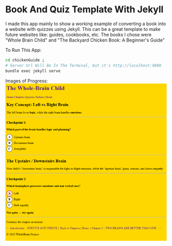 # Book And Quiz Template With Jekyll

I made this app mainly to show a working example of converting a book into a website with quizzes using Jekyll. This can be a great template to make future websites like: guides, cookbooks, etc. The books I chose were "Whole Brain Child" and "The Backyard Chicken Book: A Beginner's Guide"

To Run This App:
```bash
cd chickenGuide ; 
# Server Url Will Be In The Terminal, but it's http://localhost:4000
bundle exec jekyll serve
```

Images of Progress:
![Quiz](./git_images/quiz.PNG)
